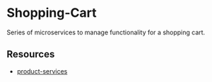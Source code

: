 # Shopping-Cart
Series of microservices to manage functionality for a shopping cart.

## Resources
- [product-services](http://localhost:8080/products-services/v1/swagger-ui/index.html)  